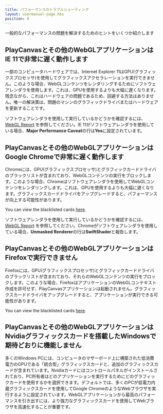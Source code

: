 ```yaml
---
title: パフォーマンスのトラブルシューティング
layout: usermanual-page.hbs
position: 8
---
```


一般的なパフォーマンスの問題を解決するためのヒントをいくつか紹介します

## PlayCanvasとその他のWebGLアプリケーションはIE 11で非常に遅く動作します

一部のコンピュータハードウェアでは、Internet Explorer 11はGPU(グラフィックスプロセッサ)を使用してグラフィックスアクセラレーションを実行できません。このような場合、WebGLコンテンツをレンダリングするためにソフトウェアレンダラを使用します。これは、GPUを使用するよりも大幅に遅くなります。残念ながら、これはハードウェアの問題であるため、回避する方法はありません。唯一の解決策は、問題のマシンのグラフィックドライバまたはハードウェアを更新することです。

ソフトウェアレンダラを使用して実行しているかどうかを確認するには、[WebGL Report][1] を参照してください。IE 11がソフトウェアレンダラを使用している場合、**Major Performance Caveat**の行は**Yes**に設定されています。

## PlayCanvasとその他のWebGLアプリケーションはGoogle Chromeで非常に遅く動作します

Chromeには、GPU(グラフィックスプロセッサ)とグラフィックカードドライバのブラックリストが含まれており、WebGLコンテンツの実行をブロックします。このような場合、Chromeはソフトウェアレンダラを使用してWebGLコンテンツをレンダリングします。これは、GPUを使用するよりも大幅に遅くなります。グラフィックスカードドライバをアップグレードすると、パフォーマンスが向上する可能性があります。

You can view the blacklisted cards [here][2].

ソフトウェアレンダラを使用して実行しているかどうかを確認するには、[WebGL Report][1] を参照してください。Chromeがソフトウェアレンダラを使用している場合、**Unmasked Renderer**の行は**SwiftShader**と報告します。

## PlayCanvasとその他のWebGLアプリケーションはFirefoxで実行できません

Firefoxには、GPU(グラフィックスプロセッサ)とグラフィックカードドライバのブラックリストが含まれており、それらのWebGLコンテンツの実行をブロックします。このような場合、FirefoxはアプリケーションのWebGLコンテキスト作成を許可せず、PlayCanvasアプリケーションは起動されません。グラフィックスカードドライバをアップグレードすると、アプリケーションが実行できる可能性があります。

You can view the blacklisted cards [here][2].

## PlayCanvasとその他のWebGLアプリケーションはNvidiaグラフィックスカードを搭載したWindowsで期待どおりに機能しません

多くのWindows PCには、コンピュータのマザーボード上に構築された低消費電力のGPUである「統合型」グラフィックスカードと、追加のグラフィックスカードが含まれています。Nvidiaカードにはコントロールパネルがインストールされており、PC所有者はどのアプリケーションを実行するためにどのグラフィックカードを使用するかを選択できます。デフォルトでは、多くのPCが低電力内蔵グラフィックスカードを使用してGoogle ChromeのようなWebブラウザを実行するように設定されています。WebGLアプリケーションから最高のパフォーマンスを引き出すには、より強力なグラフィックスカードを使用してWebブラウザを高速化することが重要です。

[1]: https://webglreport.com/
[2]: https://www.khronos.org/webgl/wiki/BlacklistsAndWhitelists

